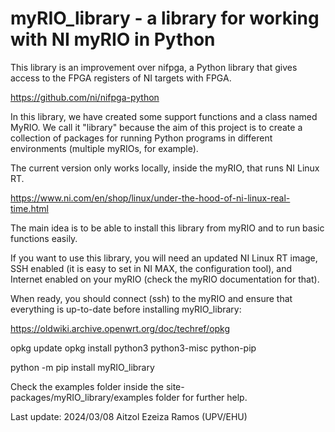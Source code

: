 # myRIO_library - a library for working with NI myRIO in Python

This library is an improvement over nifpga, a Python library that
gives access to the FPGA registers of NI targets with FPGA.

https://github.com/ni/nifpga-python

In this library, we have created some support functions and a class
named MyRIO. We call it "library" because the aim of this project is
to create a collection of packages for running Python programs in
different environments (multiple myRIOs, for example).

The current version only works locally, inside the myRIO, that runs NI Linux RT.

https://www.ni.com/en/shop/linux/under-the-hood-of-ni-linux-real-time.html

The main idea is to be able to install this library from myRIO and to
run basic functions easily.

If you want to use this library, you will need an updated NI Linux RT image,
SSH enabled (it is easy to set in NI MAX, the configuration tool), and Internet
enabled on your myRIO (check the myRIO documentation for that).

When ready, you should connect (ssh) to the myRIO and ensure that everything
is up-to-date before installing myRIO_library:

https://oldwiki.archive.openwrt.org/doc/techref/opkg

opkg update
opkg install python3 python3-misc python-pip

python -m pip install myRIO_library

Check the examples folder inside the site-packages/myRIO_library/examples folder for further help.

Last update: 2024/03/08 Aitzol Ezeiza Ramos (UPV/EHU)

